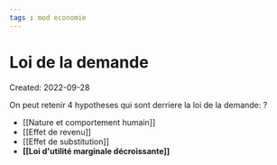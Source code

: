 ```yaml
---
tags : mod economie
---
```

# Loi de la demande
Created: 2022-09-28

On peut retenir 4 hypotheses qui sont derriere la loi de la demande:
?
- [[Nature et comportement humain]]
- [[Effet de revenu]]
- [[Effet de substitution]]
- **[[Loi d'utilité marginale décroissante]]** 
<!--SR:!2023-03-10,30,170-->